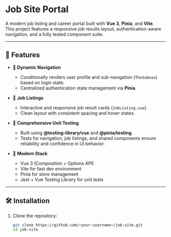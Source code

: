 # Job Site Portal

A modern job listing and career portal built with **Vue 3**, **Pinia**, and **Vite**.  
This project features a responsive job results layout, authentication-aware navigation, and a fully tested component suite.

---

## 🚀 Features

- 🧭 **Dynamic Navigation**
    - Conditionally renders user profile and sub-navigation (`TheSubnav`) based on login state.
    - Centralized authentication state management via **Pinia**.

- 💼 **Job Listings**
    - Interactive and responsive job result cards (`JobListing.vue`).
    - Clean layout with consistent spacing and hover states.

- 🧪 **Comprehensive Unit Testing**
    - Built using **@testing-library/vue** and **@pinia/testing**.
    - Tests for navigation, job listings, and shared components ensure reliability and confidence in UI behavior.

- 🧰 **Modern Stack**
    - Vue 3 (Composition + Options API)
    - Vite for fast dev environment
    - Pinia for store management
    - Jest + Vue Testing Library for unit tests

---

## 🛠️ Installation

1. Clone the repository:

   ```bash
   git clone https://github.com/<your-username>/job-site.git
   cd job-site
